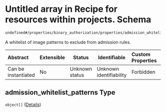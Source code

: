 # Untitled array in Recipe for resources within projects. Schema

```txt
undefined#/properties/binary_authorization/properties/admission_whitelist_patterns
```

A whitelist of image patterns to exclude from admission rules.


| Abstract            | Extensible | Status         | Identifiable            | Custom Properties | Additional Properties | Access Restrictions | Defined In                                                                                                          |
| :------------------ | ---------- | -------------- | ----------------------- | :---------------- | --------------------- | ------------------- | ------------------------------------------------------------------------------------------------------------------- |
| Can be instantiated | No         | Unknown status | Unknown identifiability | Forbidden         | Allowed               | none                | [resources.schema.json\*](../../../../../../../../../../tmp/182028425/resources.schema.json "open original schema") |

## admission_whitelist_patterns Type

`object[]` ([Details](resources-properties-binary_authorization-properties-admission_whitelist_patterns-items.md))
